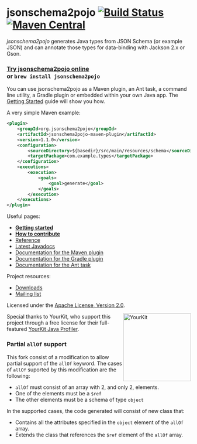 # jsonschema2pojo [![Build Status](https://github.com/joelittlejohn/jsonschema2pojo/actions/workflows/ci.yml/badge.svg)](https://github.com/joelittlejohn/jsonschema2pojo/actions/workflows/ci.yml) [![Maven Central](https://maven-badges.herokuapp.com/maven-central/org.jsonschema2pojo/jsonschema2pojo/badge.svg)](http://search.maven.org/#search%7Cga%7C1%7Cg%3A%22org.jsonschema2pojo%22)

_jsonschema2pojo_ generates Java types from JSON Schema (or example JSON) and can annotate those types for data-binding with Jackson 2.x or Gson.

### [Try jsonschema2pojo online](http://jsonschema2pojo.org/)<br>or `brew install jsonschema2pojo`

You can use jsonschema2pojo as a Maven plugin, an Ant task, a command line utility, a Gradle plugin or embedded within your own Java app. The [Getting Started](https://github.com/joelittlejohn/jsonschema2pojo/wiki/Getting-Started) guide will show you how.

A very simple Maven example:
```xml
<plugin>
    <groupId>org.jsonschema2pojo</groupId>
    <artifactId>jsonschema2pojo-maven-plugin</artifactId>
    <version>1.1.0</version>
    <configuration>
        <sourceDirectory>${basedir}/src/main/resources/schema</sourceDirectory>
        <targetPackage>com.example.types</targetPackage>
    </configuration>
    <executions>
        <execution>
            <goals>
                <goal>generate</goal>
            </goals>
        </execution>
    </executions>
</plugin>
```

Useful pages:
  * **[Getting started](https://github.com/joelittlejohn/jsonschema2pojo/wiki/Getting-Started)**
  * **[How to contribute](https://github.com/joelittlejohn/jsonschema2pojo/blob/master/CONTRIBUTING.md)**
  * [Reference](https://github.com/joelittlejohn/jsonschema2pojo/wiki/Reference)
  * [Latest Javadocs](https://joelittlejohn.github.io/jsonschema2pojo/javadocs/1.1.0/)
  * [Documentation for the Maven plugin](https://joelittlejohn.github.io/jsonschema2pojo/site/1.1.0/generate-mojo.html)
  * [Documentation for the Gradle plugin](https://github.com/joelittlejohn/jsonschema2pojo/tree/master/jsonschema2pojo-gradle-plugin#usage)
  * [Documentation for the Ant task](https://joelittlejohn.github.io/jsonschema2pojo/site/1.1.0/Jsonschema2PojoTask.html)

Project resources:
  * [Downloads](https://github.com/joelittlejohn/jsonschema2pojo/releases)
  * [Mailing list](https://groups.google.com/forum/#!forum/jsonschema2pojo-users)

Licensed under the [Apache License, Version 2.0](http://www.apache.org/licenses/LICENSE-2.0).

<a href="https://www.yourkit.com"><img src="https://www.yourkit.com/images/yklogo.png" alt="YourKit" title="YourKit" align="right" width="185"/></a>

Special thanks to YourKit, who support this project through a free license for their full-featured [YourKit Java Profiler](https://www.yourkit.com/java/profiler).

### Partial `allOf` support

This fork consist of a modification to allow partial support of the `allOf` keyword. The cases of `allOf` suported by this modification are the following:
  * `allOf` must consist of an array with 2, and only 2, elements.
  * One of the elements must be a `$ref`
  * The other elements must be a schema of type `object`

In the supported cases, the code generated will consist of new class that:
  * Contains all the attributes specified in the `object` element of the `allOf` array.
  * Extends the class that references the `$ref` element of the `allOf` array.